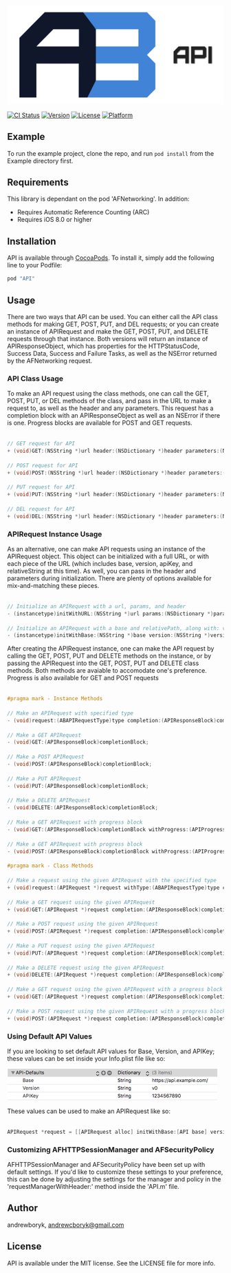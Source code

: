 <p align="center">
  <img src="https://github.com/AndrewBoryk/API/blob/master/ABAPILogo.png?raw=true" alt="API custom logo"/>
</p>

[![CI Status](http://img.shields.io/travis/andrewboryk/API.svg?style=flat)](https://travis-ci.org/andrewboryk/API)
[![Version](https://img.shields.io/cocoapods/v/API.svg?style=flat)](http://cocoapods.org/pods/API)
[![License](https://img.shields.io/cocoapods/l/API.svg?style=flat)](http://cocoapods.org/pods/API)
[![Platform](https://img.shields.io/cocoapods/p/API.svg?style=flat)](http://cocoapods.org/pods/API)

## Example

To run the example project, clone the repo, and run `pod install` from the Example directory first.

## Requirements

This library is dependant on the pod 'AFNetworking'. In addition:

* Requires Automatic Reference Counting (ARC)
* Requires iOS 8.0 or higher

## Installation

API is available through [CocoaPods](http://cocoapods.org). To install
it, simply add the following line to your Podfile:

```ruby
pod "API"
```

## Usage

There are two ways that API can be used. You can either call the API class methods for making GET, POST, PUT, and DEL requests; or you can create an instance of APIRequest and make the GET, POST, PUT, and DELETE requests through that instance. Both versions will return an instance of APIResponseObject, which has properties for the HTTPStatusCode, Success Data, Success and Failure Tasks, as well as the NSError returned by the AFNetworking request.

### API Class Usage

To make an API request using the class methods, one can call the GET, POST, PUT, or DEL methods of the class, and pass in the URL to make a request to, as well as the header and any parameters. This request has a completion block with an APIResponseObject as well as an NSError if there is one. Progress blocks are available for POST and GET requests.

```objective-c

// GET request for API
+ (void)GET:(NSString *)url header:(NSDictionary *)header parameters:(NSDictionary *)params progress:(APIProgressBlock)progressBlock completion:(APIResponseBlock)completionBlock;

// POST request for API
+ (void)POST:(NSString *)url header:(NSDictionary *)header parameters:(NSDictionary *)params progress:(APIProgressBlock)progressBlock completion:(APIResponseBlock)completionBlock;

// PUT request for API
+ (void)PUT:(NSString *)url header:(NSDictionary *)header parameters:(NSDictionary *)params completion:(APIResponseBlock)completionBlock;

// DEL request for API
+ (void)DEL:(NSString *)url header:(NSDictionary *)header parameters:(NSDictionary *)params completion:(APIResponseBlock)completionBlock;

```

### APIRequest Instance Usage

As an alternative, one can make API requests using an instance of the APIRequest object. This object can be initialized with a full URL, or with each piece of the URL (which includes base, version, apiKey, and relativeString at this time). As well, you can pass in the header and parameters during initialization. There are plenty of options available for mix-and-matching these pieces.

```objective-c

// Initialize an APIRequest with a url, params, and header
- (instancetype)initWithURL:(NSString *)url params:(NSDictionary *)params header:(NSDictionary *)header;

// Initialize an APIRequest with a base and relativePath, along with: version, apiKey, params, header
- (instancetype)initWithBase:(NSString *)base version:(NSString *)version apiKey:(NSString *)apiKey relativePath:(NSString *)relativePath params:(NSDictionary *)params header:(NSDictionary *)header;

```

After creating the APIRequest instance, one can make the API request by calling the GET, POST, PUT and DELETE methods on the instance, or by passing the APIRequest into the GET, POST, PUT and DELETE class methods. Both methods are avaiable to accomodate one's preference. Progress is also available for GET and POST requests

```objective-c

#pragma mark - Instance Methods

// Make an APIRequest with specified type
- (void)request:(ABAPIRequestType)type completion:(APIResponseBlock)completionBlock;

// Make a GET APIRequest
- (void)GET:(APIResponseBlock)completionBlock;

// Make a POST APIRequest
- (void)POST:(APIResponseBlock)completionBlock;

// Make a PUT APIRequest
- (void)PUT:(APIResponseBlock)completionBlock;

// Make a DELETE APIRequest
- (void)DELETE:(APIResponseBlock)completionBlock;

// Make a GET APIRequest with progress block
- (void)GET:(APIResponseBlock)completionBlock withProgress:(APIProgressBlock)progressBlock;

// Make a GET APIRequest with progress block
- (void)POST:(APIResponseBlock)completionBlock withProgress:(APIProgressBlock)progressBlock;

#pragma mark - Class Methods

// Make a request using the given APIRequest with the specified type
+ (void)request:(APIRequest *)request withType:(ABAPIRequestType)type completion:(APIResponseBlock)completionBlock;

// Make a GET request using the given APIRequest
+ (void)GET:(APIRequest *)request completion:(APIResponseBlock)completionBlock;

// Make a POST request using the given APIRequest
+ (void)POST:(APIRequest *)request completion:(APIResponseBlock)completionBlock;

// Make a PUT request using the given APIRequest
+ (void)PUT:(APIRequest *)request completion:(APIResponseBlock)completionBlock;

// Make a DELETE request using the given APIRequest
+ (void)DELETE:(APIRequest *)request completion:(APIResponseBlock)completionBlock;

// Make a GET request using the given APIRequest with a progress block
+ (void)GET:(APIRequest *)request completion:(APIResponseBlock)completionBlock withProgress:(APIProgressBlock)progressBlock;

// Make a POST request using the given APIRequest with a progress block
+ (void)POST:(APIRequest *)request completion:(APIResponseBlock)completionBlock withProgress:(APIProgressBlock)progressBlock;

```

### Using Default API Values

If you are looking to set default API values for Base, Version, and APIKey; these values can be set inside your Info.plist file like so:

![alt tag](API_PList_Example.png)

These values can be used to make an APIRequest like so:

```objective-c

APIRequest *request = [[APIRequest alloc] initWithBase:[API base] version:[API version] apiKey:[API apiKey] relativePath:@"/test/"];

```

### Customizing AFHTTPSessionManager and AFSecurityPolicy

AFHTTPSessionManager and AFSecurityPolicy have been set up with default settings. If you'd like to customize these settings to your preference, this can be done by adjusting the settings for the manager and policy in the 'requestManagerWithHeader:' method inside the 'API.m' file.

## Author

andrewboryk, andrewcboryk@gmail.com

## License

API is available under the MIT license. See the LICENSE file for more info.
